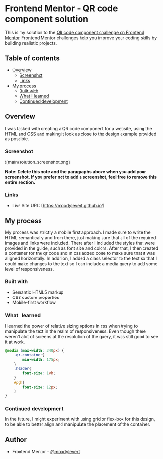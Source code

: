 # Frontend Mentor - QR code component solution

This is my solution to the [QR code component challenge on Frontend Mentor](https://www.frontendmentor.io/challenges/qr-code-component-iux_sIO_H). Frontend Mentor challenges help you improve your coding skills by building realistic projects. 

## Table of contents

- [Overview](#overview)
  - [Screenshot](#screenshot)
  - [Links](#links)
- [My process](#my-process)
  - [Built with](#built-with)
  - [What I learned](#what-i-learned)
  - [Continued development](#continued-development)

## Overview

I was tasked with creating a QR code component for a website, using the HTML and CSS and making it look as close to the design example provided as possible. 

### Screenshot

![main/solution_screenshot.png]

**Note: Delete this note and the paragraphs above when you add your screenshot. If you prefer not to add a screenshot, feel free to remove this entire section.**

### Links

- Live Site URL: [https://moodylevert.github.io/]

## My process

My process was strictly a mobile first approach. I made sure to write the HTML semantically and from there, just making sure that all of the required images and links were included. There after I included the styles that were provided in the guide, such as font size and colors. After that, I then created a container for the qr code and in css added code to make sure that it was aligned horizontally. In addition, I added a class selector to the text so that I could make changes to the text so I can include a media query to add some level of responsiveness. 


### Built with

- Semantic HTML5 markup
- CSS custom properties
- Mobile-first workflow

### What I learned

I learned the power of relative sizing options in css when trying to manipulate the text in the realm of responsiveness. Even though there weren't alot of screens at the resolution of the query, it was still good to see it at work. 

```css
@media (max-width: 340px) {
    .qr-container{
        min-width: 175px;    
    }
    .header{
        font-size: 1vh;
    }
    #pgh{
        font-size: 12px;
    }
}
```

### Continued development

In the future, I might experiment with using grid or flex-box for this design, to be able to better align and manipulate the placement of the container. 

## Author

- Frontend Mentor - [@moodylevert](https://www.frontendmentor.io/profile/moodylevert)



